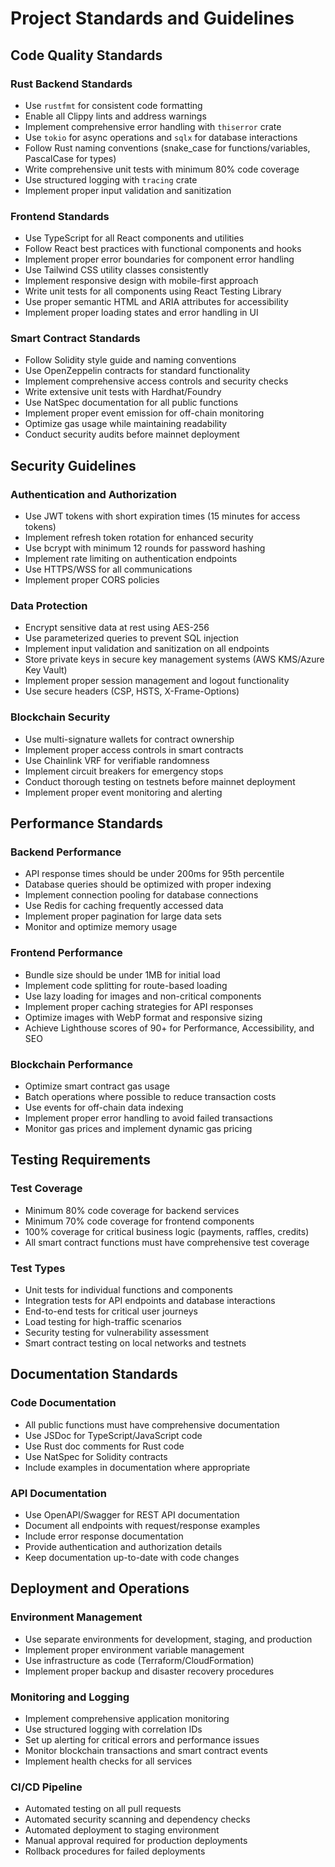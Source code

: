 # Project Standards and Guidelines

## Code Quality Standards

### Rust Backend Standards
- Use `rustfmt` for consistent code formatting
- Enable all Clippy lints and address warnings
- Implement comprehensive error handling with `thiserror` crate
- Use `tokio` for async operations and `sqlx` for database interactions
- Follow Rust naming conventions (snake_case for functions/variables, PascalCase for types)
- Write comprehensive unit tests with minimum 80% code coverage
- Use structured logging with `tracing` crate
- Implement proper input validation and sanitization

### Frontend Standards
- Use TypeScript for all React components and utilities
- Follow React best practices with functional components and hooks
- Implement proper error boundaries for component error handling
- Use Tailwind CSS utility classes consistently
- Implement responsive design with mobile-first approach
- Write unit tests for all components using React Testing Library
- Use proper semantic HTML and ARIA attributes for accessibility
- Implement proper loading states and error handling in UI

### Smart Contract Standards
- Follow Solidity style guide and naming conventions
- Use OpenZeppelin contracts for standard functionality
- Implement comprehensive access controls and security checks
- Write extensive unit tests with Hardhat/Foundry
- Use NatSpec documentation for all public functions
- Implement proper event emission for off-chain monitoring
- Optimize gas usage while maintaining readability
- Conduct security audits before mainnet deployment

## Security Guidelines

### Authentication and Authorization
- Use JWT tokens with short expiration times (15 minutes for access tokens)
- Implement refresh token rotation for enhanced security
- Use bcrypt with minimum 12 rounds for password hashing
- Implement rate limiting on authentication endpoints
- Use HTTPS/WSS for all communications
- Implement proper CORS policies

### Data Protection
- Encrypt sensitive data at rest using AES-256
- Use parameterized queries to prevent SQL injection
- Implement input validation and sanitization on all endpoints
- Store private keys in secure key management systems (AWS KMS/Azure Key Vault)
- Implement proper session management and logout functionality
- Use secure headers (CSP, HSTS, X-Frame-Options)

### Blockchain Security
- Use multi-signature wallets for contract ownership
- Implement proper access controls in smart contracts
- Use Chainlink VRF for verifiable randomness
- Implement circuit breakers for emergency stops
- Conduct thorough testing on testnets before mainnet deployment
- Implement proper event monitoring and alerting

## Performance Standards

### Backend Performance
- API response times should be under 200ms for 95th percentile
- Database queries should be optimized with proper indexing
- Implement connection pooling for database connections
- Use Redis for caching frequently accessed data
- Implement proper pagination for large data sets
- Monitor and optimize memory usage

### Frontend Performance
- Bundle size should be under 1MB for initial load
- Implement code splitting for route-based loading
- Use lazy loading for images and non-critical components
- Implement proper caching strategies for API responses
- Optimize images with WebP format and responsive sizing
- Achieve Lighthouse scores of 90+ for Performance, Accessibility, and SEO

### Blockchain Performance
- Optimize smart contract gas usage
- Batch operations where possible to reduce transaction costs
- Use events for off-chain data indexing
- Implement proper error handling to avoid failed transactions
- Monitor gas prices and implement dynamic gas pricing

## Testing Requirements

### Test Coverage
- Minimum 80% code coverage for backend services
- Minimum 70% code coverage for frontend components
- 100% coverage for critical business logic (payments, raffles, credits)
- All smart contract functions must have comprehensive test coverage

### Test Types
- Unit tests for individual functions and components
- Integration tests for API endpoints and database interactions
- End-to-end tests for critical user journeys
- Load testing for high-traffic scenarios
- Security testing for vulnerability assessment
- Smart contract testing on local networks and testnets

## Documentation Standards

### Code Documentation
- All public functions must have comprehensive documentation
- Use JSDoc for TypeScript/JavaScript code
- Use Rust doc comments for Rust code
- Use NatSpec for Solidity contracts
- Include examples in documentation where appropriate

### API Documentation
- Use OpenAPI/Swagger for REST API documentation
- Document all endpoints with request/response examples
- Include error response documentation
- Provide authentication and authorization details
- Keep documentation up-to-date with code changes

## Deployment and Operations

### Environment Management
- Use separate environments for development, staging, and production
- Implement proper environment variable management
- Use infrastructure as code (Terraform/CloudFormation)
- Implement proper backup and disaster recovery procedures

### Monitoring and Logging
- Implement comprehensive application monitoring
- Use structured logging with correlation IDs
- Set up alerting for critical errors and performance issues
- Monitor blockchain transactions and smart contract events
- Implement health checks for all services

### CI/CD Pipeline
- Automated testing on all pull requests
- Automated security scanning and dependency checks
- Automated deployment to staging environment
- Manual approval required for production deployments
- Rollback procedures for failed deployments